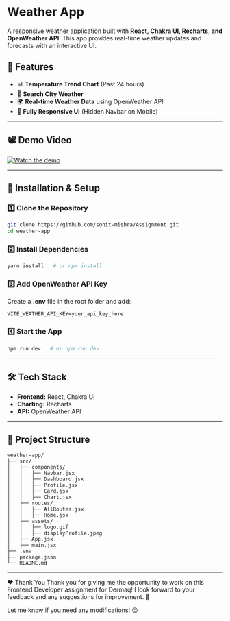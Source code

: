 # Weather App

A responsive weather application built with **React, Chakra UI, Recharts, and OpenWeather API**. This app provides real-time weather updates and forecasts with an interactive UI.

## 🌟 Features
- 📊 **Temperature Trend Chart** (Past 24 hours)
- 📍 **Search City Weather**
- 🌍 **Real-time Weather Data** using OpenWeather API
- 📱 **Fully Responsive UI** (Hidden Navbar on Mobile)

---

## 📽 Demo Video
[![Watch the demo](https://res.cloudinary.com/dgc57zjgu/image/upload/v1740728737/Interview_Skills_Workshop_Presentation_cdfgx4.png)]()

---

## 🚀 Installation & Setup
### **1️⃣ Clone the Repository**
```bash
git clone https://github.com/sohit-mishra/Assignment.git
cd weather-app
```

### **2️⃣ Install Dependencies**
```bash
yarn install   # or npm install
```

### **3️⃣ Add OpenWeather API Key**
Create a **.env** file in the root folder and add:
```env
VITE_WEATHER_API_KEY=your_api_key_here
```

### **4️⃣ Start the App**
```bash
npm run dev   # or npm run dev
```

---

## 🛠️ Tech Stack
- **Frontend:** React, Chakra UI
- **Charting:** Recharts
- **API:** OpenWeather API

---

## 📂 Project Structure
```
weather-app/
├── src/
│   ├── components/
│   │   ├── Navbar.jsx
│   │   ├── Dashboard.jsx
│   │   ├── Profile.jsx
│   │   ├── Card.jsx
│   │   ├── Chart.jsx
│   ├── routes/
│   │   ├── AllRoutes.jsx
│   │   ├── Home.jsx
│   ├── assets/
│   │   ├── logo.gif
│   │   ├── displayProfile.jpeg
│   ├── App.jsx
│   ├── main.jsx
├── .env
├── package.json
└── README.md
```

---

❤️ Thank You
Thank you for giving me the opportunity to work on this Frontend Developer assignment for Dermaq! I look forward to your feedback and any suggestions for improvement. 🚀

Let me know if you need any modifications! 😊
